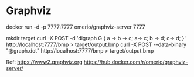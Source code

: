 # Graphviz

docker run -d -p 7777:7777 omerio/graphviz-server 7777

mkdir target
curl -X POST -d 'digraph G { a -> b -> c; a-> c; b -> d; c-> d; }' http://localhost:7777/bmp > target/output.bmp
curl -X POST --data-binary "@graph.dot" http://localhost:7777/bmp > target/output.bmp

Ref:
https://www2.graphviz.org
https://hub.docker.com/r/omerio/graphviz-server/
